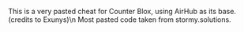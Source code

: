 This is a very pasted cheat for Counter Blox, using AirHub as its base. (credits to Exunys)\n
Most pasted code taken from stormy.solutions.
